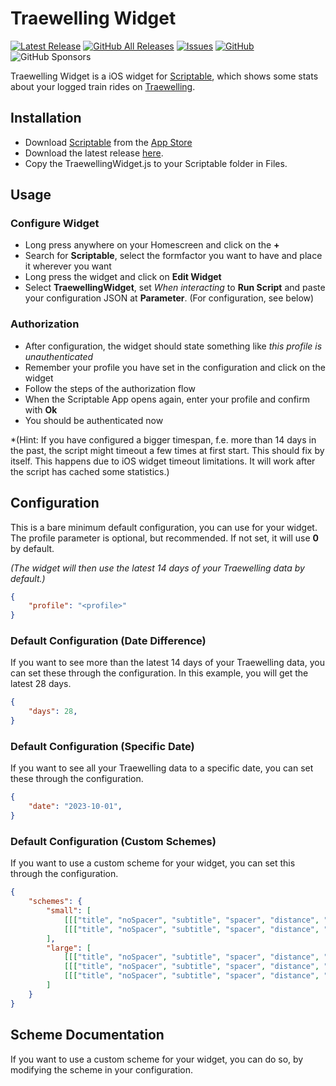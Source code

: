 # Traewelling Widget
[![Latest Release](https://img.shields.io/github/v/release/tiuub/traewelling-widget)](https://github.com/tiuub/traewelling-widget/releases/latest)
[![GitHub All Releases](https://img.shields.io/github/downloads/tiuub/traewelling-widget/total)](https://github.com/tiuub/traewelling-widget/releases/latest)
[![Issues](https://img.shields.io/github/issues/tiuub/traewelling-widget)](https://github.com/tiuub/traewelling-widget/issues)
[![GitHub](https://img.shields.io/github/license/tiuub/traewelling-widget)](https://github.com/tiuub/traewelling-widget/blob/master/LICENSE)
![GitHub Sponsors](https://img.shields.io/github/sponsors/tiuub)


Traewelling Widget is a iOS widget for [Scriptable](https://scriptable.app/), which shows some stats about your logged train rides on [Traewelling](https://traewelling.de).


## Installation

 - Download [Scriptable](https://scriptable.app/) from the [App Store](https://apps.apple.com/de/app/scriptable/id1405459188)
 - Download the latest release [here](https://github.com/tiuub/traewelling-widget/releases/latest).
 - Copy the TraewellingWidget.js to your Scriptable folder in Files.


## Usage

### Configure Widget

 - Long press anywhere on your Homescreen and click on the **+**
 - Search for **Scriptable**, select the formfactor you want to have and place it wherever you want
 - Long press the widget and click on **Edit Widget**
 - Select **TraewellingWidget**, set *When interacting* to **Run Script** and paste your configuration JSON at **Parameter**. (For configuration, see below)

### Authorization

- After configuration, the widget should state something like *this profile is unauthenticated*
- Remember your profile you have set in the configuration and click on the widget
- Follow the steps of the authorization flow
- When the Scriptable App opens again, enter your profile and confirm with **Ok**
- You should be authenticated now

*(Hint: If you have configured a bigger timespan, f.e. more than 14 days in the past, the script might timeout a few times at first start. This should fix by itself. This happens due to iOS widget timeout limitations. It will work after the script has cached some statistics.)

## Configuration

This is a bare minimum default configuration, you can use for your widget.
The profile parameter is optional, but recommended. If not set, it will use **0** by default.

*(The widget will then use the latest 14 days of your Traewelling data by default.)*

```json
{
    "profile": "<profile>"
}
```

### Default Configuration (Date Difference)

If you want to see more than the latest 14 days of your Traewelling data, you can set these through the configuration. In this example, you will get the latest 28 days.

```json
{
    "days": 28,
}
```

### Default Configuration (Specific Date)

If you want to see all your Traewelling data to a specific date, you can set these through the configuration.

```json
{
    "date": "2023-10-01",
}
```

### Default Configuration (Custom Schemes)

If you want to use a custom scheme for your widget, you can set this through the configuration.

```json
{
    "schemes": {
        "small": [
            [[["title", "noSpacer", "subtitle", "spacer", "distance", "spacer", "duration", "stations", "delay"]]], 
            [[["title", "noSpacer", "subtitle", "spacer", "distance", "spacer", "purposePersonal", "purposeCommute", "purposeBusiness"]]],
        ], 
        "large": [
            [[["title", "noSpacer", "subtitle", "spacer", "distance", "spacer", "duration", "stations", "delay"], ["moreStats", "minSpeed", "avgSpeed", "maxSpeed", "spacer", "purposePersonal", "purposeCommute", "purposeBusiness", "spacer", "favouriteStation"]], [["latestTrips"]]],
            [[["title", "noSpacer", "subtitle", "spacer", "distance", "spacer", "duration", "stations", "delay"], ["moreStats", "categoryExpress", "categoryRegional", "categoryUrban", "spacer", "purposePersonal", "purposeCommute", "purposeBusiness", "spacer", "favouriteStation"]], [["longestTrips"]]],
            [[["title", "noSpacer", "subtitle", "spacer", "distance", "spacer", "duration", "stations", "delay"], ["moreStats", "minSpeed", "avgSpeed", "maxSpeed", "spacer", "categoryExpress", "categoryRegional", "categoryUrban"]], [[{"name": "highestDelayTrips", "args": {"maxTrips": 3}}]], [[{"name": "fastestTrips", "args": {"maxTrips": 3}}]]]
        ]
    }
}
```

## Scheme Documentation

If you want to use a custom scheme for your widget, you can do so, by modifying the scheme in your configuration.

